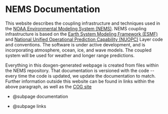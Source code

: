 NEMS Documentation
==================

This website describes the coupling infrastructure and
techniques used in the
[NOAA Environmental Modeling System (NEMS)](http://www.emc.ncep.noaa.gov/index.php?branch=NEMS).
NEMS coupling infrastructure is based on the
[Earth System Modeling Framework (ESMF)](http://www.earthsystemmodeling.org/)
and
[National Unified Operational Prediction Capability (NUOPC)](https://www.earthsystemcog.org/projects/nuopc/)
Layer code and conventions. The software is under active development,
and is incorporating atmosphere, ocean, ice, and wave models. The
coupled system will be used for weather and longer range predictions.

Everything in this doxgen-generated webpage is created from files
within the NEMS repository.  That documentation is versioned with the
code -- every time the code is updated, we update the documentation to
match.  Further information outside this website can be found in links
within the above paragraph, as well as the 
[COG site](https://esgf.esrl.noaa.gov/projects/couplednems/)

* @subpage documentation

* @subpage links

